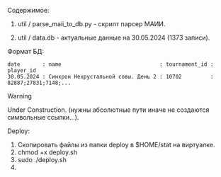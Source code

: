 Содержимое:

1. util / parse_maii_to_db.py - скрипт парсер МАИИ.

2. util / data.db - актуальные данные на 30.05.2024 (1373 записи).

Формат БД:
```
date       : name                               : tournament_id : player_id
30.05.2024 : Синхрон Нехрустальной совы. День 2 : 10702         : 82887;27831;7148;...
```

>[!WARNING]
>Under Construction. (нужны абсолютные пути иначе не создаются символьные ссылки...).
>
>Deploy:
> 1. Скопировать файлы из папки deploy в $HOME/stat на виртуалке.
> 2. chmod +x deploy.sh    
> 3. sudo ./deploy.sh
> 3. 
